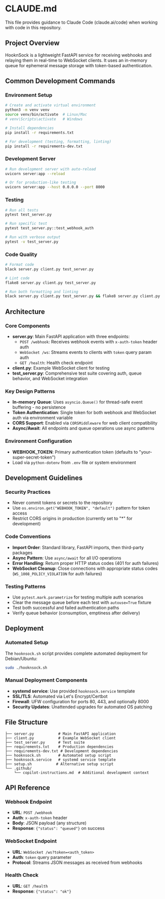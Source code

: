 # CLAUDE.md

This file provides guidance to Claude Code (claude.ai/code) when working with code in this repository.

## Project Overview

HooknSock is a lightweight FastAPI service for receiving webhooks and relaying them in real-time to WebSocket clients. It uses an in-memory queue for ephemeral message storage with token-based authentication.

## Common Development Commands

### Environment Setup
```bash
# Create and activate virtual environment
python3 -m venv venv
source venv/bin/activate  # Linux/Mac
# venv\Scripts\activate   # Windows

# Install dependencies
pip install -r requirements.txt

# For development (testing, formatting, linting)
pip install -r requirements-dev.txt
```

### Development Server
```bash
# Run development server with auto-reload
uvicorn server:app --reload

# Or for production-like testing
uvicorn server:app --host 0.0.0.0 --port 8000
```

### Testing
```bash
# Run all tests
pytest test_server.py

# Run specific test
pytest test_server.py::test_webhook_auth

# Run with verbose output
pytest -v test_server.py
```

### Code Quality
```bash
# Format code
black server.py client.py test_server.py

# Lint code
flake8 server.py client.py test_server.py

# Run both formatting and linting
black server.py client.py test_server.py && flake8 server.py client.py test_server.py
```

## Architecture

### Core Components
- **server.py**: Main FastAPI application with three endpoints:
  - `POST /webhook`: Receives webhook events with `x-auth-token` header auth
  - `WebSocket /ws`: Streams events to clients with `token` query param auth
  - `GET /health`: Health check endpoint
- **client.py**: Example WebSocket client for testing
- **test_server.py**: Comprehensive test suite covering auth, queue behavior, and WebSocket integration

### Key Design Patterns
- **In-memory Queue**: Uses `asyncio.Queue()` for thread-safe event buffering - no persistence
- **Token Authentication**: Single token for both webhook and WebSocket auth via environment variable
- **CORS Support**: Enabled via `CORSMiddleware` for web client compatibility
- **Async/Await**: All endpoints and queue operations use async patterns

### Environment Configuration
- **WEBHOOK_TOKEN**: Primary authentication token (defaults to "your-super-secret-token")
- Load via `python-dotenv` from `.env` file or system environment

## Development Guidelines

### Security Practices
- Never commit tokens or secrets to the repository
- Use `os.environ.get("WEBHOOK_TOKEN", "default")` pattern for token access
- Restrict CORS origins in production (currently set to "*" for development)

### Code Conventions
- **Import Order**: Standard library, FastAPI imports, then third-party packages
- **Async Pattern**: Use `async/await` for all I/O operations
- **Error Handling**: Return proper HTTP status codes (401 for auth failures)
- **WebSocket Cleanup**: Close connections with appropriate status codes (`WS_1008_POLICY_VIOLATION` for auth failures)

### Testing Patterns
- Use `pytest.mark.parametrize` for testing multiple auth scenarios
- Clear the message queue before each test with `autouse=True` fixture
- Test both successful and failed authentication paths
- Verify queue behavior (consumption, emptiness after delivery)

## Deployment

### Automated Setup
The `hooknsock.sh` script provides complete automated deployment for Debian/Ubuntu:
```bash
sudo ./hooknsock.sh
```

### Manual Deployment Components
- **systemd service**: Use provided `hooknsock.service` template
- **SSL/TLS**: Automated via Let's Encrypt/Certbot
- **Firewall**: UFW configuration for ports 80, 443, and optionally 8000
- **Security Updates**: Unattended upgrades for automated OS patching

## File Structure

```
├── server.py           # Main FastAPI application
├── client.py           # Example WebSocket client
├── test_server.py      # Test suite
├── requirements.txt    # Production dependencies
├── requirements-dev.txt # Development dependencies
├── hooknsock.sh        # Automated setup script
├── hooknsock.service   # systemd service template
├── setup.sh           # Alternative setup script
└── .github/
    └── copilot-instructions.md  # Additional development context
```

## API Reference

### Webhook Endpoint
- **URL**: `POST /webhook`
- **Auth**: `x-auth-token` header
- **Body**: JSON payload (any structure)
- **Response**: `{"status": "queued"}` on success

### WebSocket Endpoint  
- **URL**: `WebSocket /ws?token=<auth_token>`
- **Auth**: `token` query parameter
- **Protocol**: Streams JSON messages as received from webhooks

### Health Check
- **URL**: `GET /health`
- **Response**: `{"status": "ok"}`